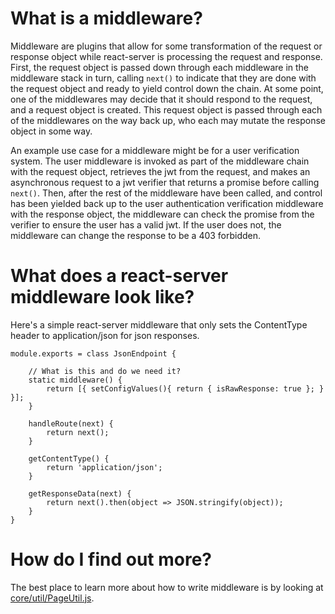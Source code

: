# What is a middleware?

Middleware are plugins that allow for some transformation of the request or
response object while react-server is processing the request and response.
First, the request object is passed down through each middleware in the
middleware stack in turn, calling `next()` to indicate that they are done with
the request object and ready to yield control down the chain.  At some point,
one of the middlewares may decide that it should respond to the request, and a
request object is created.  This request object is passed through each of the
middlewares on the way back up, who each may mutate the response object in
some way.

An example use case for a middleware might be for a user verification system.
The user middleware is invoked as part of the middleware chain with the
request object, retrieves the jwt from the request, and makes an asynchronous
request to a jwt verifier that returns a promise before calling `next()`.
Then, after the rest of the middleware have been called, and control has been
yielded back up to the user authentication verification middleware with the
response object, the middleware can check the promise from the verifier to
ensure the user has a valid jwt.  If the user does not, the middleware can
change the response to be a 403 forbidden.

# What does a react-server middleware look like?

Here's a simple react-server middleware that only sets the ContentType header
to application/json for json responses.

	module.exports = class JsonEndpoint {

		// What is this and do we need it?
		static middleware() {
			return [{ setConfigValues(){ return { isRawResponse: true }; } }];
		}

		handleRoute(next) {
			return next();
		}

		getContentType() {
			return 'application/json';
		}

		getResponseData(next) {
			return next().then(object => JSON.stringify(object));
		}
	}

# How do I find out more?

The best place to learn more about how to write middleware is by looking at
[core/util/PageUtil.js](/packages/react-server/core/util/PageUtil.js).
